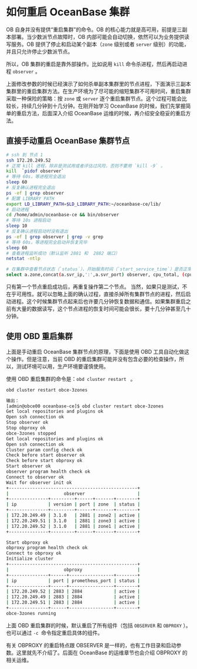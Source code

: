 # 如何重启 OceanBase 集群

OB 自身并没有提供“重启集群”的命令。OB 的核心能力就是高可用，前提是三副本部署。当少数派节点故障时，OB 内部可能会自动切换，依然可以为业务提供读写服务。OB 提供了停止和启动某个副本（`zone` 级别或者 `server` 级别）的功能，并且只允许停止少数派节点。

所以，OB 集群的重启是靠外部操作。比如说用 `kill` 命令杀进程，然后再启动进程 `observer` 。

上面修改参数的时候已经演示了如何杀单副本集群里的节点进程，下面演示三副本集群里的重启集群方法。在生产环境为了尽可能的缩短集群不可用时间，重启集群采取一种保险的策略：按 `zone` 或 `server` 逐个重启集群节点。这个过程可能会比较长，持续几分钟到十几分钟。在刚开始学习 OceanBase 的时候，我们先掌握简单的重启方法，后面深入介绍 OceanBase 运维的时候，再介绍安全稳妥的重启方法。

## 直接手动重启 OceanBase 集群节点


```bash
# ssh 到 节点 1
ssh 172.20.249.52
# 正常 kill 进程，除非是测试用或者评估过风险，否则不要用 `kill -9` 。
kill  `pidof observer`
# 等待 60s，等进程完全退出
sleep 60
# 反复确认进程完全退出
ps -ef | grep observer
# 配置 LIBRARY PATH
export LD_LIBRARY_PATH=$LD_LIBRARY_PATH:~/oceanbase-ce/lib/
# 启动进程
cd /home/admin/oceanbase-ce && bin/observer
# 等待 10s 进程启动
sleep 10
# 反复确认进程启动时没有退出
ps -ef | grep observer | grep -v grep
# 等待 60s，等进程完全启动并恢复完毕
sleep 60
# 查看进程监听成功（默认监听 2881 和  2882 端口）
netstat -ntlp

# 在集群中查看节点状态（`status`）、开始服务时间（`start_service_time`）是否正常。
select a.zone,concat(a.svr_ip,':',a.svr_port) observer, cpu_total, (cpu_total-cpu_assigned) cpu_free, round(mem_total/1024/1024/1024) mem_total_gb, round((mem_total-mem_assigned)/1024/1024/1024) mem_free_gb, usec_to_time(b.last_offline_time) last_offline_time, usec_to_time(b.start_service_time) start_service_time, b.status, usec_to_time(b.stop_time) stop_time, b.build_version  from __all_virtual_server_stat a join __all_server b on (a.svr_ip=b.svr_ip and a.svr_port=b.svr_port) order by a.zone, a.svr_ip;

```

只有第一个节点重启成功后，再重复操作第二个节点。
当然，如果只是测试，不在乎可用性。就可以忽略上面的确认过程，直接杀掉所有集群节点的进程，然后启动进程。这个时候集群节点起来后也许要几分钟恢复数据和通信。如果集群重启之前有大量的数据读写，这个节点进程的恢复时间可能会很长，要十几分钟甚至几十分钟。

## 使用 OBD 重启集群

上面是手动重启 OceanBase 集群节点的原理，下面是使用 OBD 工具自动化做这个操作。但是注意，当前 OBD 的重启集群可能并没有包含必要的检查操作，所以，测试环境可以用，生产环境要谨慎使用。

使用 OBD 重启集群的命令是：`obd cluster restart ` 。

```bash
obd cluster restart obce-3zones

输出：
[admin@obce00 oceanbase-ce]$ obd cluster restart obce-3zones
Get local repositories and plugins ok
Open ssh connection ok
Stop observer ok
Stop obproxy ok
obce-3zones stopped
Get local repositories and plugins ok
Open ssh connection ok
Cluster param config check ok
Check before start observer ok
Check before start obproxy ok
Start observer ok
observer program health check ok
Connect to observer ok
Wait for observer init ok
+-------------------------------------------------+
|                     observer                    |
+---------------+---------+------+-------+--------+
| ip            | version | port | zone  | status |
+---------------+---------+------+-------+--------+
| 172.20.249.49 | 3.1.0   | 2881 | zone2 | active |
| 172.20.249.51 | 3.1.0   | 2881 | zone3 | active |
| 172.20.249.52 | 3.1.0   | 2881 | zone1 | active |
+---------------+---------+------+-------+--------+

Start obproxy ok
obproxy program health check ok
Connect to obproxy ok
Initialize cluster
+-------------------------------------------------+
|                     obproxy                     |
+---------------+------+-----------------+--------+
| ip            | port | prometheus_port | status |
+---------------+------+-----------------+--------+
| 172.20.249.52 | 2883 | 2884            | active |
| 172.20.249.49 | 2883 | 2884            | active |
| 172.20.249.51 | 2883 | 2884            | active |
+---------------+------+-----------------+--------+
obce-3zones running
```

上面 OBD 重启集群的时候，默认重启了所有组件（包括 `OBSERVER` 和  `OBPROXY` ）。也可以通过 `-c `命令指定重启具体的组件。

有关 OBPROXY 的重启特点跟 OBSERVER 是一样的，也有工作目录和启动参数。这里就先不介绍了。后面在 OceanBase 的运维章节也会介绍 OBPROXY 的相关运维。

